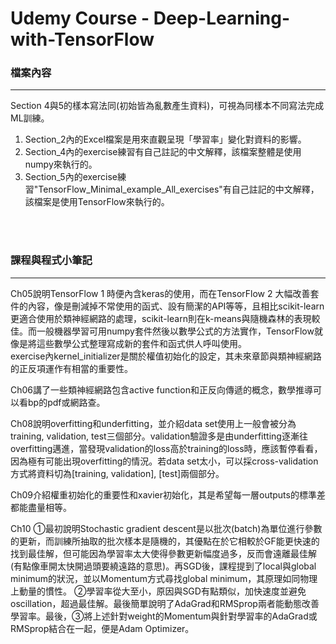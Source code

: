 # Udemy Course - Deep-Learning-with-TensorFlow

### 檔案內容
---
Section 4與5的樣本寫法同(初始皆為亂數產生資料)，可視為同樣本不同寫法完成ML訓練。

1. Section_2內的Excel檔案是用來直觀呈現「學習率」變化對資料的影響。 <br>
2. Section_4內的exercise練習有自己註記的中文解釋，該檔案整體是使用numpy來執行的。  <br>
3. Section_5內的exercise練習"TensorFlow_Minimal_example_All_exercises"有自己註記的中文解釋，該檔案是使用TensorFlow來執行的。  <br>
<br>
<br>

### 課程與程式小筆記
---
Ch05說明TensorFlow 1 時便內含keras的使用，而在TensorFlow 2 大幅改善套件的內容，像是刪減掉不常使用的函式、設有簡潔的API等等，且相比scikit-learn更適合使用於類神經網路的處理，scikit-learn則在k-means與隨機森林的表現較佳。而一般機器學習可用numpy套件然後以數學公式的方法實作，TensorFlow就像是將這些數學公式整理寫成新的套件和函式供人呼叫使用。<br>
exercise內kernel_initializer是關於權值初始化的設定，其未來章節與類神經網路的正反項運作有相當的重要性。

Ch06講了一些類神經網路包含active function和正反向傳遞的概念，數學推導可以看bp的pdf或網路查。

Ch08說明overfitting和underfitting，並介紹data set使用上一般會被分為training, validation, test三個部分。validation驗證多是由underfitting逐漸往overfitting邁進，當發現validation的loss高於training的loss時，應該暫停看看，因為極有可能出現overfitting的情況。若data set太小，可以採cross-validation方式將資料切為[training, validation], [test]兩個部分。

Ch09介紹權重初始化的重要性和xavier初始化，其是希望每一層outputs的標準差都能盡量相等。

Ch10 ①最初說明Stochastic gradient descent是以批次(batch)為單位進行參數的更新，而訓練所抽取的批次樣本是隨機的，其優點在於它相較於GF能更快速的找到最佳解，但可能因為學習率太大使得參數更新幅度過多，反而會遠離最佳解(有點像車開太快開過頭要繞遠路的意思)。再SGD後，課程提到了local與global minimum的狀況，並以Momentum方式尋找global minimum，其原理如同物理上動量的慣性。 ②學習率從大至小，原因與SGD有點類似，加快速度並避免oscillation，超過最佳解。最後簡單說明了AdaGrad和RMSprop兩者能動態改善學習率。最後，③將上述針對weight的Momentum與針對學習率的AdaGrad或RMSprop結合在一起，便是Adam Optimizer。